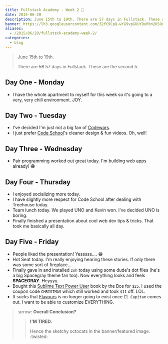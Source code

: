 ```yaml
---
title: Fullstack Academy - Week 2 👬
date: 2015-06-20
description: June 15th to 19th. There are 57 days in Fullstack. These are the second 5.
banner: https://lh3.googleusercontent.com/32fC9CpQ-wYG9vpGUUYDuRbn2KSOgHdeizRO0AtZtLUqPeASckC4ssMpsEHE8mCGxM7RWQ-VcATClO4qCKRrWigZ-ExhFd3sfEaHwIejM6uEaFviIRWByu5wnENaOQKQBP_ZVZNB7QkgfxWWieuMuV2eKf8DZeRMqXyfjidoqZeC8sRdUpaY9ls_CWfi4HBOXzARqmWWV5Zia2V0sn_wy_hxg35lm1d3ZmerLfomFwyoc3op_EEDuebb7WAIy24h2nNnnnzpk1RMjgmsx-VycHmQEptaf9TkUryqHuePIIPbDy6ClKXSLjHH4Naa-XDLL9cPIRX5iqVRivvEUldFQxHVnfteQOPpI4Am1QNT_bP2MfcX_Jwqh8vei4s26cPkofSUia9ELPF1YSU07OTmn1pArdUqgUY_vbKVgcGwjPepY-wAIUDz0Hwkp85azl5DKzbRYkDCTiBuliQcRUO_bj_sUIjuvczzZ3L0HDdgFlyckJ6r5q7GY9s4g13H78lBphB1VCj48SAXIFKLRsFS0Al6q5HtPIKTUZRuR8BCRNLGWC7wwFYqBcra_vfcKpn7xEZvu46wcil4HFRo3zMr72q3-kXurap5jZ94KTaiAqHvEF7ilhXaF1vm0V923LFI=w1140-h500-no
aliases:
  - /2015/06/20/fullstack-academy-week-2/
categories:
  - blog
---
```


> June 15th to 19th.
>
> There are ~~58~~ 57 days in Fullstack. These are the second 5.

## Day One - Monday

- I have the whole apartment to myself for this week so it's going to a very, very chill environment. JOY.

## Day Two - Tuesday

- I've decided I'm just not a big fan of [Codewars](https://codewars.com 'Codewars').
- I just prefer [Code School](https://codeschool.com 'Code School')'s cleaner design & fun videos. Oh, well!

## Day Three - Wednesday

- Pair programming worked out great today. I'm building web apps already! 😁

## Day Four - Thursday

- I enjoyed socializing more today.
- I have slightly more respect for Code School after dealing with Treehouse today.
- Team lunch today. We played UNO and Kevin won. I've decided UNO is boring.
- Finally finished a presentation about cool web dev tips & tricks. That took me basically all day.

## Day Five - Friday

- People liked the presentation! Yesssss.... :grin:
- Hot Seat today. I'm really enjoying hearing these stories. If only there was some sort of fireplace...
- Finally gave in and installed `zsh` today using some dude's dot files (he's a big Spacegray theme fan too). Now everything looks and feels **SPACEGRAY**. Heyyyy.
- Bought this [Sublime Text Power User](https://sublimetextbook.com/ 'ST3 Power User') book by the Bos for `$25`. I used the coupon code `CHRISTMAS` which still worked and took `$11` off. LOL.
- It sucks that [Flavours](https://flavours.interacto.net/ 'Flavours') is no longer going to exist once `El Capitan` comes out. I want to be able to customize EVERYTHING.

> :arrow: **Overall Conclusion?**
>
> > **I'M TIRED.**
> >
> > Hence the sketchy octocats in the banner/featured image. :twisted:
